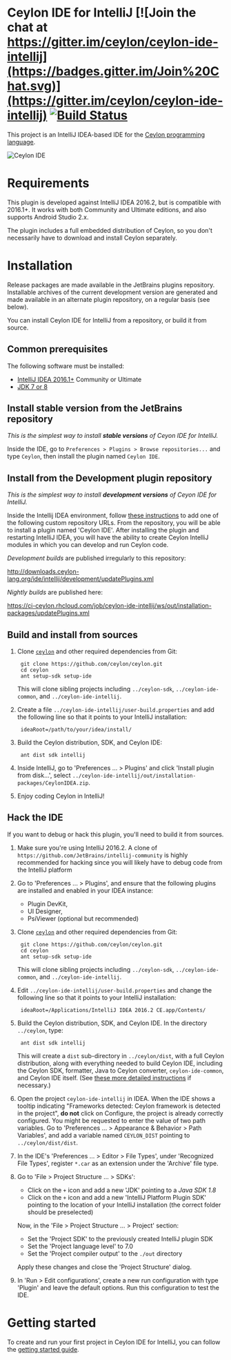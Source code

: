 Ceylon IDE for IntelliJ [![Join the chat at https://gitter.im/ceylon/ceylon-ide-intellij](https://badges.gitter.im/Join%20Chat.svg)](https://gitter.im/ceylon/ceylon-ide-intellij) [![Build Status](https://ci-ceylon.rhcloud.com/buildStatus/icon?job=ceylon-ide-intellij)](https://ci-ceylon.rhcloud.com/job/ceylon-ide-intellij)
=======================

This project is an IntelliJ IDEA-based IDE for the [Ceylon programming language](http://ceylon-lang.org).

![Ceylon IDE](https://plugins.jetbrains.com/files/8625/screenshot_16167.png)

# Requirements

This plugin is developed against IntelliJ IDEA 2016.2, but is compatible with 2016.1+.
It works with both Community and Ultimate editions, and also supports Android Studio 2.x.

The plugin includes a full embedded distribution of Ceylon, so you don't necessarily have to download 
and install Ceylon separately.

# Installation

Release packages are made available in the JetBrains plugins repository. Installable archives of 
the current development version are generated and made available in an alternate plugin repository, 
on a regular basis (see below). 

You can install Ceylon IDE for IntelliJ from a repository, or build it from source.

## Common prerequisites

The following software must be installed:

- [IntelliJ IDEA 2016.1+](http://www.jetbrains.com/idea/download/) Community or Ultimate
- [JDK 7 or 8](http://www.oracle.com/technetwork/java/javase/downloads/jdk8-downloads-2133151.html)

## Install stable version from the JetBrains repository

_This is the simplest way to install **stable versions** of Ceyon IDE for IntelliJ._

Inside the IDE, go to `Preferences > Plugins > Browse repositories...` and type `Ceylon`, then install the plugin named `Ceylon IDE`.

## Install from the Development plugin repository

_This is the simplest way to install **development versions** of Ceyon IDE for IntelliJ._

Inside the Intellij IDEA environment, follow
[these instructions](https://www.jetbrains.com/idea/help/managing-enterprise-plugin-repositories.html)
to add one of the following custom repository URLs. From the repository, you will be able to install
a plugin named 'Ceylon IDE'. After installing the plugin and restarting IntelliJ IDEA, you will
have the ability to create Ceylon IntelliJ modules in which you can develop and run Ceylon code.

*Development builds* are published irregularly to this repository:

<http://downloads.ceylon-lang.org/ide/intellij/development/updatePlugins.xml>


*Nightly builds* are published here:

<https://ci-ceylon.rhcloud.com/job/ceylon-ide-intellij/ws/out/installation-packages/updatePlugins.xml>

## Build and install from sources

1. Clone [`ceylon`](http://github.com/ceylon/ceylon) and other required dependencies from Git:

        git clone https://github.com/ceylon/ceylon.git
        cd ceylon
        ant setup-sdk setup-ide

   This will clone sibling projects including `../ceylon-sdk`, `../ceylon-ide-common`, and
   `../ceylon-ide-intellij`.

2. Create a file `../ceylon-ide-intellij/user-build.properties` and add the following line
   so that it points to your IntelliJ installation:

        ideaRoot=/path/to/your/idea/install/

3. Build the Ceylon distribution, SDK, and Ceylon IDE:

        ant dist sdk intellij

4. Inside IntelliJ, go to 'Preferences ... > Plugins' and click 'Install plugin from disk...',
   select `../ceylon-ide-intellij/out/installation-packages/CeylonIDEA.zip`.

5. Enjoy coding Ceylon in IntelliJ!

## Hack the IDE

If you want to debug or hack this plugin, you'll need to build it from sources.

1. Make sure you're using IntelliJ 2016.2.
   A clone of `https://github.com/JetBrains/intellij-community` is highly recommended for hacking
   since you will likely have to debug code from the IntelliJ platform

2. Go to 'Preferences ... > Plugins', and ensure that the following plugins are installed and
   enabled in your IDEA instance:
    - Plugin DevKit,
    - UI Designer,
    - PsiViewer (optional but recommended)

3. Clone [`ceylon`](http://github.com/ceylon/ceylon) and other required dependencies from Git:

        git clone https://github.com/ceylon/ceylon.git
        cd ceylon
        ant setup-sdk setup-ide

   This will clone sibling projects including `../ceylon-sdk`, `../ceylon-ide-common`, and
   `../ceylon-ide-intellij`.

4. Edit `../ceylon-ide-intellij/user-build.properties` and change the following line
   so that it points to your IntelliJ installation:

        ideaRoot=/Applications/IntelliJ IDEA 2016.2 CE.app/Contents/

5. Build the Ceylon distribution, SDK, and Ceylon IDE. In the directory `../ceylon`, type:

        ant dist sdk intellij

   This will create a `dist` sub-directory in `../ceylon/dist`, with a full Ceylon distribution,
   along with everything needed to build Ceylon IDE, including the Ceylon SDK, formatter, Java to
   Ceylon converter, `ceylon-ide-common`, and Ceylon IDE itself. (See
   [these more detailed instructions](https://github.com/ceylon/ceylon-dist/blob/master/README.md#building-the-distribution)
   if necessary.)

6. Open the project `ceylon-ide-intellij` in IDEA. When the IDE shows a tooltip indicating "Frameworks detected: Ceylon 
   framework is detected in the project", **do not** click on Configure, the project is already correctly configured. You might be requested to enter the value of two path variables. Go to 'Preferences ... > Appearance & Behavior > Path Variables',
   and add a variable named `CEYLON_DIST` pointing to `../ceylon/dist/dist`.

7. In the IDE's 'Preferences ... > Editor > File Types', under 'Recognized File Types', register
   `*.car` as an extension under the 'Archive' file type.

8. Go to 'File > Project Structure ... > SDKs':

    - Click on the `+` icon and add a new 'JDK' pointing to a *Java SDK 1.8*
    - Click on the `+` icon and add a new 'IntelliJ Platform Plugin SDK' pointing to the location
      of your IntelliJ installation (the correct folder should be preselected)

   Now, in the 'File > Project Structure ... > Project' section:

     - Set the 'Project SDK' to the previously created IntelliJ plugin SDK
     - Set the 'Project language level' to 7.0
     - Set the 'Project compiler output' to the `./out` directory

   Apply these changes and close the 'Project Structure' dialog.

9. In 'Run > Edit configurations', create a new run configuration with type 'Plugin' and leave the
    default options. Run this configuration to test the IDE.

# Getting started

To create and run your first project in Ceylon IDE for IntelliJ, you can follow the [getting started guide](https://ceylon-lang.org/documentation/current/ide/intellij/getting-started/).
